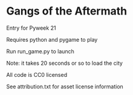 # Gangs of the Aftermath
Entry for Pyweek 21

Requires python and pygame to play

Run run_game.py to launch

Note: it takes 20 seconds or so to load the city

All code is CC0 licensed

See attribution.txt for asset license information